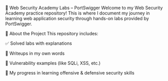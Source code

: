 🧠 Web Security Academy Labs – PortSwigger
Welcome to my Web Security Academy practice repository!
This is where I document my journey in learning web application security through hands-on labs provided by PortSwigger.

🚀 About the Project
This repository includes:

✅ Solved labs with explanations

📝 Writeups in my own words

🔎 Vulnerability examples (like SQLi, XSS, etc.)

🔐 My progress in learning offensive & defensive security skills
